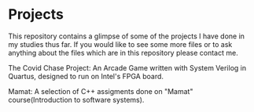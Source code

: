 # Projects
This repository contains a glimpse of some of the projects I have done in my studies thus far.
If you would like to see some more files or to ask anything about the files which are in this repository please contact me.

The Covid Chase Project:
An Arcade Game written with System Verilog in Quartus, designed to run on Intel's FPGA board.

Mamat:
A selection of C++ assigments done on "Mamat" course(Introduction to software systems).

